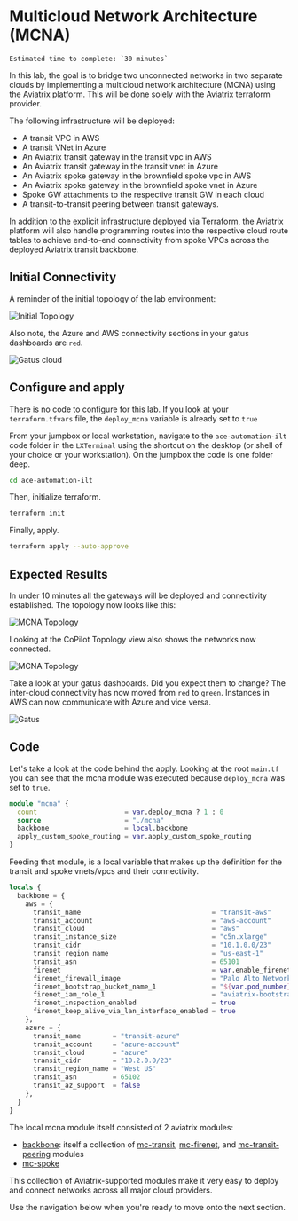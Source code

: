 # Multicloud Network Architecture (MCNA)

```{important}
Estimated time to complete: `30 minutes`
```

In this lab, the goal is to bridge two unconnected networks in two separate clouds by implementing a multicloud network architecture (MCNA) using the Aviatrix platform. This will be done solely with the Aviatrix terraform provider.

The following infrastructure will be deployed:

- A transit VPC in AWS
- A transit VNet in Azure
- An Aviatrix transit gateway in the transit vpc in AWS
- An Aviatrix transit gateway in the transit vnet in Azure
- An Aviatrix spoke gateway in the brownfield spoke vpc in AWS
- An Aviatrix spoke gateway in the brownfield spoke vnet in Azure
- Spoke GW attachments to the respective transit GW in each cloud
- A transit-to-transit peering between transit gateways.

In addition to the explicit infrastructure deployed via Terraform, the Aviatrix platform will also handle programming routes into the respective cloud route tables to achieve end-to-end connectivity from spoke VPCs across the deployed Aviatrix transit backbone.

## Initial Connectivity

A reminder of the initial topology of the lab environment:

![Initial Topology](images/start_topology.png)

Also note, the Azure and AWS connectivity sections in your gatus dashboards are `red`.

![Gatus cloud](images/start_gatus_cloud_conx.png)

## Configure and apply

There is no code to configure for this lab. If you look at your `terraform.tfvars` file, the `deploy_mcna` variable is already set to `true`

From your jumpbox or local workstation, navigate to the `ace-automation-ilt` code folder in the `LXTerminal` using the shortcut on the desktop (or shell of your choice or your workstation). On the jumpbox the code is one folder deep.

```bash
cd ace-automation-ilt
```

Then, initialize terraform.

```bash
terraform init
```

Finally, apply.

```bash
terraform apply --auto-approve
```

## Expected Results

In under 10 minutes all the gateways will be deployed and connectivity established. The topology now looks like this:

![MCNA Topology](images/mcna_topology.png)

Looking at the CoPilot Topology view also shows the networks now connected.

![MCNA Topology](images/mcna_copilot.png)

Take a look at your gatus dashboards. Did you expect them to change? The inter-cloud connectivity has now moved from `red` to `green`. Instances in AWS can now communicate with Azure and vice versa.

![Gatus](images/mcna_gatus_cloudx.png)

## Code

Let's take a look at the code behind the apply. Looking at the root `main.tf` you can see that the mcna module was executed because `deploy_mcna` was set to `true`.

```terraform
module "mcna" {
  count                      = var.deploy_mcna ? 1 : 0
  source                     = "./mcna"
  backbone                   = local.backbone
  apply_custom_spoke_routing = var.apply_custom_spoke_routing
}
```

Feeding that module, is a local variable that makes up the definition for the transit and spoke vnets/vpcs and their connectivity.

```terraform
locals {
  backbone = {
    aws = {
      transit_name                                 = "transit-aws"
      transit_account                              = "aws-account"
      transit_cloud                                = "aws"
      transit_instance_size                        = "c5n.xlarge"
      transit_cidr                                 = "10.1.0.0/23"
      transit_region_name                          = "us-east-1"
      transit_asn                                  = 65101
      firenet                                      = var.enable_firenet
      firenet_firewall_image                       = "Palo Alto Networks VM-Series Next-Generation Firewall (BYOL)"
      firenet_bootstrap_bucket_name_1              = "${var.pod_number}.bootstrap.aviatrixlab.com"
      firenet_iam_role_1                           = "aviatrix-bootstrap-VM-S3-role"
      firenet_inspection_enabled                   = true
      firenet_keep_alive_via_lan_interface_enabled = true
    },
    azure = {
      transit_name        = "transit-azure"
      transit_account     = "azure-account"
      transit_cloud       = "azure"
      transit_cidr        = "10.2.0.0/23"
      transit_region_name = "West US"
      transit_asn         = 65102
      transit_az_support  = false
    },
  }
}
```

The local mcna module itself consisted of 2 aviatrix modules:

- [backbone](https://registry.terraform.io/modules/terraform-aviatrix-modules/backbone/aviatrix/latest): itself a collection of [mc-transit](https://registry.terraform.io/modules/terraform-aviatrix-modules/mc-transit/aviatrix/latest), [mc-firenet](https://registry.terraform.io/modules/terraform-aviatrix-modules/mc-firenet/aviatrix/latest), and [mc-transit-peering](https://registry.terraform.io/modules/terraform-aviatrix-modules/mc-transit-peering/aviatrix/latest) modules
- [mc-spoke](https://registry.terraform.io/modules/terraform-aviatrix-modules/mc-spoke/aviatrix/latest)

This collection of Aviatrix-supported modules make it very easy to deploy and connect networks across all major cloud providers.

Use the navigation below when you're ready to move onto the next section.
